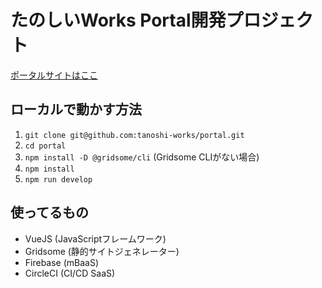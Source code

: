 # たのしいWorks Portal開発プロジェクト

[ポータルサイトはここ](https://portal.tanoshii.work)

## ローカルで動かす方法

1. `git clone git@github.com:tanoshi-works/portal.git`
2. `cd portal`
3. `npm install -D @gridsome/cli` (Gridsome CLIがない場合)
4. `npm install`
5. `npm run develop`

## 使ってるもの

- VueJS (JavaScriptフレームワーク)
- Gridsome (静的サイトジェネレーター)
- Firebase (mBaaS)
- CircleCI (CI/CD SaaS)
